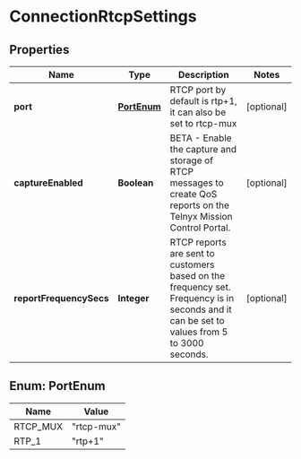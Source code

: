 

# ConnectionRtcpSettings

## Properties

Name | Type | Description | Notes
------------ | ------------- | ------------- | -------------
**port** | [**PortEnum**](#PortEnum) | RTCP port by default is rtp+1, it can also be set to rtcp-mux |  [optional]
**captureEnabled** | **Boolean** | BETA - Enable the capture and storage of RTCP messages to create QoS reports on the Telnyx Mission Control Portal. |  [optional]
**reportFrequencySecs** | **Integer** | RTCP reports are sent to customers based on the frequency set. Frequency is in seconds and it can be set to values from 5 to 3000 seconds. |  [optional]



## Enum: PortEnum

Name | Value
---- | -----
RTCP_MUX | &quot;rtcp-mux&quot;
RTP_1 | &quot;rtp+1&quot;



